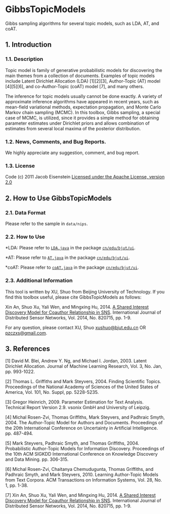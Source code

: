 # GibbsTopicModels
Gibbs sampling algorithms for several topic models, such as LDA, AT, and coAT. 

## 1. Introduction
### 1.1. Description
Topic model is family of generative probabilistic models for discovering the main themes from a collection of documents. Examples of topic models include Latent Dirichlet Allocation (LDA) [1][2][3], Author-Topic (AT) model [4][5][6], and co-Author-Topic (coAT) model [7], and many others. 

The inference for topic models usually cannot be done exactly. A variety of approximate inference algorithms have appeared in recent years, such as mean-field variational methods, expectation propagation, and Monte Carlo Markov chain sampling (MCMC). In this toolbox, Gibbs sampling, a special case of MCMC, is utilized, since it provides a simple method for obtaining parameter estimates under Dirichlet priors and allows combination of estimates from several local maxima of the posterior distribution. 

### 1.2. News, Comments, and Bug Reports.
We highly appreciate any suggestion, comment, and bug report.

### 1.3. License
Code (c) 2011 Jacob Eisenstein
[Licensed under the Apache License, version 2.0](http://www.apache.org/licenses/LICENSE-2.0.html)

## 2. How to Use GibbsTopicModels
### 2.1. Data Format
Please refer to the sample in `data/nips`.

### 2.2. How to Use
*LDA: Please refer to [`LDA.java`](src/cn/edu/bjut/ui/LDA.java) in the package [`cn/edu/bjut/ui`](src/cn/edu/bjut/ui).

*AT: Please refer to [`AT.java`](src/cn/edu/bjut/ui/AT.java) in the package  [`cn/edu/bjut/ui`](src/cn/edu/bjut/ui). 

*coAT: Please refer to [`coAT.java`](src/cn/edu/bjut/ui/coAT.java) in the package [`cn/edu/bjut/ui`](src/cn/edu/bjut/ui).

### 2.3. Additional Information
This tool is written by XU, Shuo from Beijing University of Technology. If you find this toolbox useful, please cite GibbsTopicModels as follows: 

Xin An, Shuo Xu, Yali Wen, and Mingxing Hu, 2014. [A Shared Interest Discovery Model for Coauthor Relationship in SNS](http://dx.doi.org/10.1155/2014/820715). International Journal of Distributed Sensor Networks, Vol. 2014, No. 820715, pp. 1-9. 

For any question, please contact XU, Shuo xushuo@bjut.edu.cn OR pzczxs@gmail.com.

## 3. References
[1] David M. Blei, Andrew Y. Ng, and Michael I. Jordan, 2003. Latent Dirichlet Allocation. Journal of Machine Learning Research, Vol. 3, No. Jan, pp. 993-1022.

[2] Thomas L. Griffiths and Mark Steyvers, 2004. Finding Scientific Topics. Proceedings of the National Academy of Sciences of the United States of America, Vol. 101, No. Suppl, pp. 5228-5235.

[3] Gregor Heinrich, 2009. Parameter Estimation for Text Analysis. Technical Report Version 2.9. vsonix GmbH and University of Leipzig. 

[4] Michal Rosen-Zvi, Thomas Griffiths, Mark Steyvers, and Padhraic Smyth, 2004. The Author-Topic Model for Authors and Documents. Proceedings of the 20th International Conference on Uncertainty in Artificial Intelligence. pp. 487-494.

[5] Mark Steyvers, Padhraic Smyth, and Thomas Griffiths, 2004. Probabilistic Author-Topic Models for Information Discovery. Proceedings of the 10th ACM SIGKDD International Conference on Knowledge Discovery and Data Mining. pp. 306-315. 

[6] Michal Rosen-Zvi, Chaitanya Chemudugunta, Thomas Griffiths, and Padhraic Smyth, and Mark Steyvers, 2010. Learning Author-Topic Models from Text Corpora. ACM Transactions on Information Systems, Vol. 28, No. 1, pp. 1-38. 

[7] Xin An, Shuo Xu, Yali Wen, and Mingxing Hu, 2014. [A Shared Interest Discovery Model for Coauthor Relationship in SNS](http://dx.doi.org/10.1155/2014/820715). International Journal of Distributed Sensor Networks, Vol. 2014, No. 820715, pp. 1-9. 

